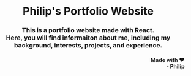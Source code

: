 <h1 align="center"> Philip's Portfolio Website </h1>

<h3 align="center"> This is a portfolio website made with React. <br/>
Here, you will find informaiton about me, including my background,
interests, projects, and experience. </h3>

<div style="text-align: right">
  <h4 align="right"><strong>Made with ❤</strong><br/>- Philip</h4>
</div>

